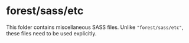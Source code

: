 # forest/sass/etc

This folder contains miscellaneous SASS files. Unlike `"forest/sass/etc"`, these files
need to be used explicitly.
